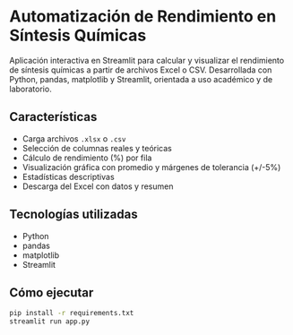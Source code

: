 #   Automatización de Rendimiento en Síntesis Químicas
Aplicación interactiva en Streamlit para calcular y visualizar el rendimiento de síntesis químicas a partir de archivos Excel o CSV. Desarrollada con Python, pandas, matplotlib y Streamlit, orientada a uso académico y de laboratorio.

## Características
- Carga archivos `.xlsx` o `.csv`
- Selección de columnas reales y teóricas
- Cálculo de rendimiento (%) por fila
- Visualización gráfica con promedio y márgenes de tolerancia (+/-5%)
- Estadísticas descriptivas
- Descarga del Excel con datos y resumen

## Tecnologías utilizadas
- Python
- pandas
- matplotlib
- Streamlit

## Cómo ejecutar
```bash
pip install -r requirements.txt
streamlit run app.py
